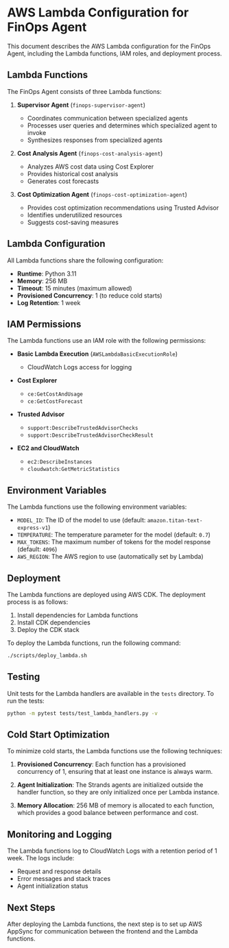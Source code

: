 # AWS Lambda Configuration for FinOps Agent

This document describes the AWS Lambda configuration for the FinOps Agent, including the Lambda functions, IAM roles, and deployment process.

## Lambda Functions

The FinOps Agent consists of three Lambda functions:

1. **Supervisor Agent** (`finops-supervisor-agent`)
   - Coordinates communication between specialized agents
   - Processes user queries and determines which specialized agent to invoke
   - Synthesizes responses from specialized agents

2. **Cost Analysis Agent** (`finops-cost-analysis-agent`)
   - Analyzes AWS cost data using Cost Explorer
   - Provides historical cost analysis
   - Generates cost forecasts

3. **Cost Optimization Agent** (`finops-cost-optimization-agent`)
   - Provides cost optimization recommendations using Trusted Advisor
   - Identifies underutilized resources
   - Suggests cost-saving measures

## Lambda Configuration

All Lambda functions share the following configuration:

- **Runtime**: Python 3.11
- **Memory**: 256 MB
- **Timeout**: 15 minutes (maximum allowed)
- **Provisioned Concurrency**: 1 (to reduce cold starts)
- **Log Retention**: 1 week

## IAM Permissions

The Lambda functions use an IAM role with the following permissions:

- **Basic Lambda Execution** (`AWSLambdaBasicExecutionRole`)
  - CloudWatch Logs access for logging

- **Cost Explorer**
  - `ce:GetCostAndUsage`
  - `ce:GetCostForecast`

- **Trusted Advisor**
  - `support:DescribeTrustedAdvisorChecks`
  - `support:DescribeTrustedAdvisorCheckResult`

- **EC2 and CloudWatch**
  - `ec2:DescribeInstances`
  - `cloudwatch:GetMetricStatistics`

## Environment Variables

The Lambda functions use the following environment variables:

- `MODEL_ID`: The ID of the model to use (default: `amazon.titan-text-express-v1`)
- `TEMPERATURE`: The temperature parameter for the model (default: `0.7`)
- `MAX_TOKENS`: The maximum number of tokens for the model response (default: `4096`)
- `AWS_REGION`: The AWS region to use (automatically set by Lambda)

## Deployment

The Lambda functions are deployed using AWS CDK. The deployment process is as follows:

1. Install dependencies for Lambda functions
2. Install CDK dependencies
3. Deploy the CDK stack

To deploy the Lambda functions, run the following command:

```bash
./scripts/deploy_lambda.sh
```

## Testing

Unit tests for the Lambda handlers are available in the `tests` directory. To run the tests:

```bash
python -m pytest tests/test_lambda_handlers.py -v
```

## Cold Start Optimization

To minimize cold starts, the Lambda functions use the following techniques:

1. **Provisioned Concurrency**: Each function has a provisioned concurrency of 1, ensuring that at least one instance is always warm.

2. **Agent Initialization**: The Strands agents are initialized outside the handler function, so they are only initialized once per Lambda instance.

3. **Memory Allocation**: 256 MB of memory is allocated to each function, which provides a good balance between performance and cost.

## Monitoring and Logging

The Lambda functions log to CloudWatch Logs with a retention period of 1 week. The logs include:

- Request and response details
- Error messages and stack traces
- Agent initialization status

## Next Steps

After deploying the Lambda functions, the next step is to set up AWS AppSync for communication between the frontend and the Lambda functions.
